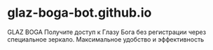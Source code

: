 # glaz-boga-bot.github.io
GLAZ BOGA Получите доступ к Глазу Бога без регистрации через специальное зеркало. Максимальное удобство и эффективность
